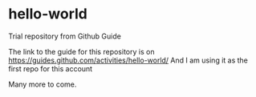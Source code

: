 # hello-world
Trial repository from Github Guide

The link to the guide for this repository is on https://guides.github.com/activities/hello-world/
And I am using it as the first repo for this account


Many more to come.

